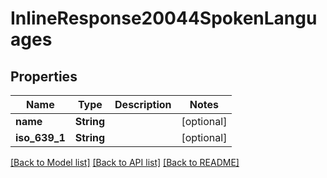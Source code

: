 # InlineResponse20044SpokenLanguages

## Properties

Name | Type | Description | Notes
------------ | ------------- | ------------- | -------------
**name** | **String** |  | [optional] 
**iso_639_1** | **String** |  | [optional] 

[[Back to Model list]](../README.md#documentation-for-models) [[Back to API list]](../README.md#documentation-for-api-endpoints) [[Back to README]](../README.md)


